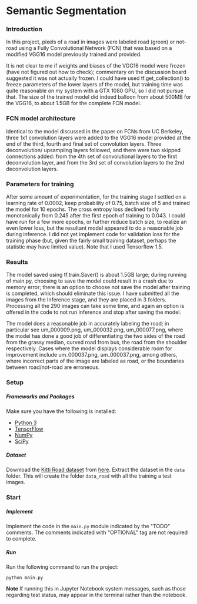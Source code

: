 # Semantic Segmentation
### Introduction
In this project, pixels of a road in images were labeled road (green) or not-road using a Fully Convolutional Network (FCN) that was based on a modified VGG16 model previously trained and provided.

It is not clear to me if weights and biases of the VGG16 model were frozen (have not figured out how to check); commentary on the discussion board suggested it was not actually frozen. I could have used tf.get_collection() to freeze parameters of the lower layers of the model, but training time was quite reasonable on my system with a GTX 1080 GPU, so I did not pursue that. The size of the trained model did indeed balloon from about 500MB for the VGG16, to about 1.5GB for the complete FCN model.


### FCN model architecture
Identical to the model discussed in the paper on FCNs from UC Berkeley, three 1x1 convolution layers were added to the VGG16 model provided at the end of the third, fourth and final set of convolution layers. Three deconvolution/ upsampling layers followed, and there were two skipped connections added: from the 4th set of convolutional layers to the first deconvolution layer, and from the 3rd set of convolution layers to the 2nd deconvolution layers.

### Parameters for training
After some amount of experimentation, for the training stage I settled on a learning rate of 0.0002, keep probability of 0.75, batch size of 5 and trained the model for 10 epochs. The cross entropy loss declined fairly monotonically from 0.245 after the first epoch of training to 0.043. I could have run for a few more epochs, or further reduce batch size, to realize an even lower loss, but the resultant model appeared to do a reasonable job during inference. I did not yet implement code for validation loss for the training phase (but, given the fairly small training dataset, perhaps the statistic may have limited value).
Note that I used Tensorflow 1.5.

### Results
The model saved using tf.train.Saver() is about 1.5GB large; during running of main.py, choosing to save the model could result in a crash due to memory error; there is an option to choose not save the model after training is completed, which should eliminate this issue. I have submitted all the images from the Inference stage, and they are placed in 3 folders. Processing all the 290 images can take some time, and again an option is offered in the code to not run inference and stop after saving the model.

The model does a reasonable job in accurately labeling the road; in particular see um_000009.png, um_000032.png, um_000077.png, where the model has done a good job of differentiating the two sides of the road from the grassy median, curved road from bus, the road from the shoulder respectively. Cases where the model displays considerable room for improvement include um_000037.png, um_000037.png, among others, where incorrect parts of the image are labeled as road, or the boundaries between road/not-road are erroneous.


### Setup
##### Frameworks and Packages
Make sure you have the following is installed:
 - [Python 3](https://www.python.org/)
 - [TensorFlow](https://www.tensorflow.org/)
 - [NumPy](http://www.numpy.org/)
 - [SciPy](https://www.scipy.org/)
##### Dataset
Download the [Kitti Road dataset](http://www.cvlibs.net/datasets/kitti/eval_road.php) from [here](http://www.cvlibs.net/download.php?file=data_road.zip).  Extract the dataset in the `data` folder.  This will create the folder `data_road` with all the training a test images.

### Start
##### Implement
Implement the code in the `main.py` module indicated by the "TODO" comments.
The comments indicated with "OPTIONAL" tag are not required to complete.
##### Run
Run the following command to run the project:
```
python main.py
```
**Note** If running this in Jupyter Notebook system messages, such as those regarding test status, may appear in the terminal rather than the notebook.

